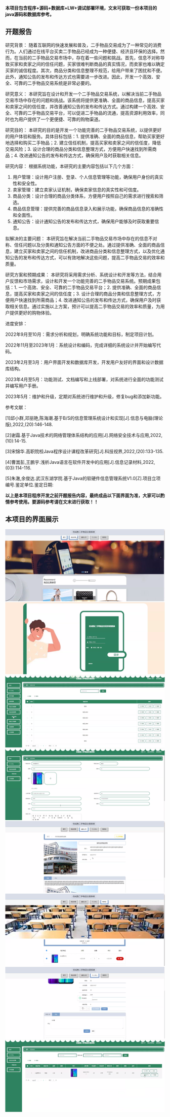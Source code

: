 ****本项目包含程序+源码+数据库+LW+调试部署环境，文末可获取一份本项目的java源码和数据库参考。****

## ******开题报告******

研究背景：
随着互联网的快速发展和普及，二手物品交易成为了一种常见的消费行为。人们通过在线平台买卖二手物品已经成为一种便捷、经济且环保的选择。然而，在当前的二手物品交易市场中，存在着一些问题和挑战。首先，信息不对称导致买家和卖家之间的信任问题，买家很难判断商品的真实情况，而卖家也难以确定买家的诚信程度。其次，商品分类和信息整理不规范，给用户带来了困扰和不便。此外，通知公告的发布和传达方式也需要进一步改进。因此，开发一个高效、安全、可靠的二手物品交易系统是非常必要的。

研究意义：
本研究旨在设计和开发一个二手物品交易系统，以解决当前二手物品交易市场中存在的问题和挑战。该系统将提供更准确、全面的商品信息，提高买家和卖家之间的信任度，并改善通知公告的发布和传达方式。通过构建一个高效、安全、可靠的二手物品交易平台，可以促进二手物品的流通，提高资源利用效率，同时也为用户提供了一个更便捷、可靠的购物渠道。

研究目的： 本研究的目的是开发一个功能完善的二手物品交易系统，以提供更好的用户体验和服务。具体目标包括：1.
提供准确、全面的商品信息，帮助买家更好地选择和购买二手物品；2. 建立信任机制，提高买家和卖家之间的信任度，降低交易风险；3.
设计合理的商品分类和信息整理方式，方便用户快速找到所需商品；4. 改进通知公告的发布和传达方式，确保用户及时获取相关信息。

研究内容： 根据系统功能，本研究的主要内容包括以下几个方面：

  1. 用户管理：设计用户注册、登录、个人信息管理等功能，确保用户身份的真实性和安全性。
  2. 卖家管理：建立卖家认证机制，确保卖家信息的真实性和可信度。
  3. 商品分类：设计合理的商品分类体系，方便用户按照自己的需求进行搜索和筛选。
  4. 商品信息管理：提供完善的商品信息录入和展示功能，确保商品信息的准确性和全面性。
  5. 通知公告：设计通知公告的发布和传达方式，确保用户能够及时获取重要信息。

拟解决的主要问题：
本研究旨在解决当前二手物品交易市场中存在的信息不对称、信任问题以及分类和通知公告方面的不便之处。通过提供准确、全面的商品信息，建立买家和卖家之间的信任机制，改进商品分类和信息整理方式，以及优化通知公告的发布和传达方式，可以有效地解决这些问题，提高二手物品交易的效率和质量。

研究方案和预期成果： 本研究将采用需求分析、系统设计和开发等方法，结合用户反馈和市场需求，设计和开发一个功能完善的二手物品交易系统。预期成果包括：1.
一个高效、安全、可靠的二手物品交易平台；2. 提供准确、全面的商品信息，提高买家和卖家之间的信任度；3.
设计合理的商品分类和信息整理方式，方便用户快速找到所需商品；4.
改进通知公告的发布和传达方式，确保用户及时获取相关信息。通过实施以上方案，预计可以提高二手物品交易的效率和质量，为用户提供更好的购物体验。

进度安排：

2022年9月至10月：需求分析和规划，明确系统功能和目标，制定项目计划。

2022年11月至2023年1月：系统设计和编码，完成详细的系统设计并开始编写代码。

2023年2月至3月：用户界面开发和数据库开发，开发用户友好的界面和设计数据库结构。

2023年4月至5月：功能测试、文档编写和上线部署，对系统进行全面的功能测试并编写用户手册。

2023年5月：维护和升级，定期对系统进行维护和升级，修复bug和添加新功能。

参考文献：

[1]邱小群,邓丽艳,陈海潮.基于B/S的信息管理系统设计和实现[J].信息与电脑(理论版),2022,(20):146-148.

[2]谢霜.基于Java技术的网络管理体系结构的应用[J].网络安全技术与应用,2022,(10):14-15.

[3]宋锦华.高职院校Java程序设计课程改革研究[J].科技视界,2022,(20):133-135.

[4]曹嵩彭,王鹏宇.浅析Java语言在软件开发中的应用[J].信息记录材料,2022,(03):114-116.

[5]朱澈,余俊达.武汉东湖学院.基于Java的软硬件信息管理系统V1.0[Z].项目立项编号.鉴定单位.鉴定日期:

****以上是本项目程序开发之前开题报告内容，最终成品以下面界面为准，大家可以酌情参考使用。要源码参考请在文末进行获取！！****

## ******本项目的界面展示******

![](./res/82efd6d94a584dc79a6bbcf85cf60876.png)![](./res/d43833eea2da4cb2be455a7d88a19264.png)![](./res/531db03ba90b46bfa82ab67d74636824.png)![](./res/a9c485714505485b876fbaa1a5c2782e.png)![](./res/4f4b08ee00904ea795ceba14ce8171c8.png)![](./res/25bf95cf23264d63b7090f8d7ce5c7ee.png)![](./res/29d522e6d85a4da782461ef0ba840132.png)![](./res/13bb6175626a4bd9bc23ae350218b367.png)

